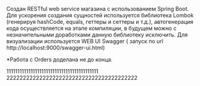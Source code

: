 Создан RESTful web service магазина с использованием Spring Boot.
Для ускорения создания сущностей используется библиотека Lombok  (генерируя hashCode, equals, геттеры и сеттеры и т.д.), автогенерация кода осуществляется на этапе компиляции, в будущем можно с незначительными доработками данную библиотеку исключить.
Для визуализации используется WEB UI Swagger ( запуск по url http://localhost:9000/swagger-ui.html)


*Работа с Orders доделана не до конца.

111111111111111111111111111111111111111111
2222222222222222222222222222222222222222
